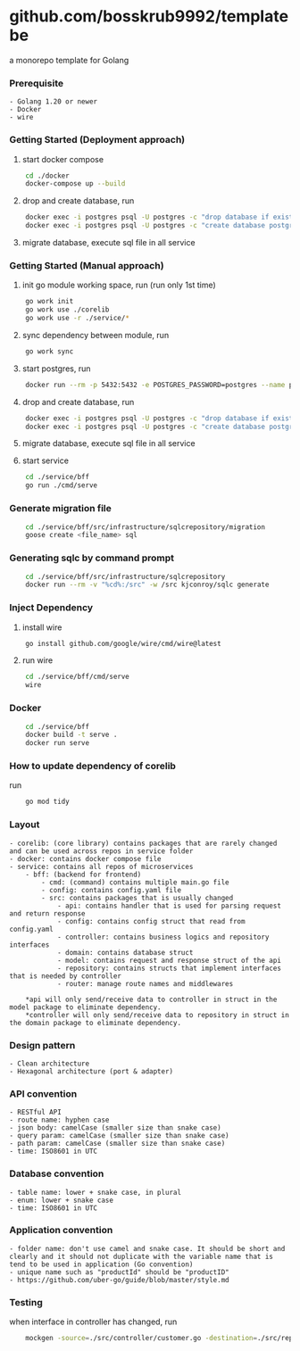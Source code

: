 # github.com/bosskrub9992/templatebe

a monorepo template for Golang
<!-- TODO: finish docker compose -->

### Prerequisite

    - Golang 1.20 or newer
    - Docker
    - wire

### Getting Started (Deployment approach)

1. start docker compose
```sh
    cd ./docker
    docker-compose up --build
```

2. drop and create database, run
```sh
    docker exec -i postgres psql -U postgres -c "drop database if exists postgres_template_be" && \
    docker exec -i postgres psql -U postgres -c "create database postgres_template_be"
```

3. migrate database, execute sql file in all service

### Getting Started (Manual approach)

1. init go module working space, run (run only 1st time)
```sh
    go work init
    go work use ./corelib
    go work use -r ./service/*
```

2. sync dependency between module, run
```sh
    go work sync
```

3. start postgres, run
```sh
    docker run --rm -p 5432:5432 -e POSTGRES_PASSWORD=postgres --name postgres postgres:15.2-alpine
```

4. drop and create database, run
```sh
    docker exec -i postgres psql -U postgres -c "drop database if exists postgres_template_be" && \
    docker exec -i postgres psql -U postgres -c "create database postgres_template_be"
```

5. migrate database, execute sql file in all service


6. start service
```sh
    cd ./service/bff
    go run ./cmd/serve
```

### Generate migration file

```sh
    cd ./service/bff/src/infrastructure/sqlcrepository/migration
    goose create <file_name> sql
```

### Generating sqlc by command prompt

```sh
    cd ./service/bff/src/infrastructure/sqlcrepository
    docker run --rm -v "%cd%:/src" -w /src kjconroy/sqlc generate
```

### Inject Dependency

1. install wire

```sh
    go install github.com/google/wire/cmd/wire@latest
```

2. run wire
```sh
    cd ./service/bff/cmd/serve
    wire
```

### Docker

```sh
    cd ./service/bff
    docker build -t serve .
    docker run serve
```

### How to update dependency of corelib

run
```sh
    go mod tidy
```

### Layout
    - corelib: (core library) contains packages that are rarely changed and can be used across repos in service folder
    - docker: contains docker compose file
    - service: contains all repos of microservices
        - bff: (backend for frontend) 
            - cmd: (command) contains multiple main.go file
            - config: contains config.yaml file
            - src: contains packages that is usually changed
                - api: contains handler that is used for parsing request and return response
                - config: contains config struct that read from config.yaml
                - controller: contains business logics and repository interfaces
                - domain: contains database struct
                - model: contains request and response struct of the api
                - repository: contains structs that implement interfaces that is needed by controller 
                - router: manage route names and middlewares

        *api will only send/receive data to controller in struct in the model package to eliminate dependency.
        *controller will only send/receive data to repository in struct in the domain package to eliminate dependency.

### Design pattern
    - Clean architecture
    - Hexagonal architecture (port & adapter)

### API convention
    - RESTful API
    - route name: hyphen case
    - json body: camelCase (smaller size than snake case)
    - query param: camelCase (smaller size than snake case)
    - path param: camelCase (smaller size than snake case)
    - time: ISO8601 in UTC

### Database convention
    - table name: lower + snake case, in plural
    - enum: lower + snake case
    - time: ISO8601 in UTC

### Application convention
    - folder name: don't use camel and snake case. It should be short and clearly and it should not duplicate with the variable name that is tend to be used in application (Go convention)
    - unique name such as "productId" should be "productID"
    - https://github.com/uber-go/guide/blob/master/style.md

### Testing

when interface in controller has changed, run
```sh
    mockgen -source=./src/controller/customer.go -destination=./src/repository/mockrepository/customer.go -package=mockrepository
```